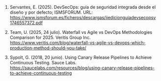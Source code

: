 1. Servantes, E. (2025). DevSecOps: guía de seguridad integrada desde el diseño y por defecto; ISMSFORUM. URL: https://www.ismsforum.es/ficheros/descargas/iiedicionguiadevsecopsv1746557372.pdf

2. Team, U. (2025, 24 julio). Waterfall vs Agile vs DevOps Methodologies Comparison for 2025. Veritis Group Inc. https://www.veritis.com/blog/waterfall-vs-agile-vs-devops-which-production-method-should-you-take/

3. Sypolt, G. (2018, 20 junio). Using Canary Release Pipelines to Achieve Continuous Testing. Sauce Labs. https://saucelabs.com/resources/blog/using-canary-release-pipelines-to-achieve-continuous-testing